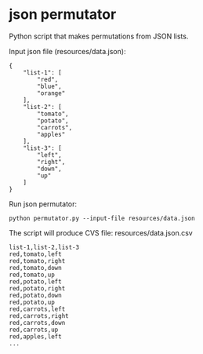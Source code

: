 # json permutator
Python script that makes permutations from JSON lists.

Input json file (resources/data.json):

    {
        "list-1": [
            "red",
            "blue",
            "orange"
        ],
        "list-2": [
            "tomato",
            "potato",
            "carrots",
            "apples"
        ],
        "list-3": [
            "left",
            "right",
            "down",
            "up"
        ]
    }

Run json permutator:

    python permutator.py --input-file resources/data.json

The script will produce CVS file: resources/data.json.csv

    list-1,list-2,list-3
    red,tomato,left
    red,tomato,right
    red,tomato,down
    red,tomato,up
    red,potato,left
    red,potato,right
    red,potato,down
    red,potato,up
    red,carrots,left
    red,carrots,right
    red,carrots,down
    red,carrots,up
    red,apples,left
    ...